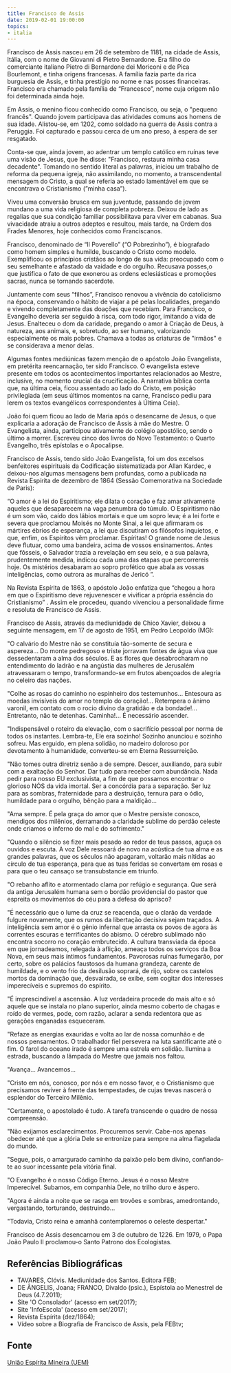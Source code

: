 ```yaml
---
title: Francisco de Assis
date: 2019-02-01 19:00:00
topics: 
- italia
---
```


Francisco de Assis nasceu em 26 de setembro de 1181, na cidade de Assis,
Itália, com o nome de Giovanni di Pietro Bernardone. Era filho do comerciante
italiano Pietro di Bernardone dei Moriconi e de Pica Bourlemont, e tinha
origens francesas. A família fazia parte da rica burguesia de Assis, e tinha
prestígio no nome e nas posses financeiras. Francisco era chamado pela família
de “Francesco”, nome cuja origem não foi determinada ainda hoje.

Em Assis, o menino ficou conhecido como Francisco, ou seja, o "pequeno
francês". Quando jovem participava das atividades comuns aos homens de sua
idade. Alistou-se, em 1202, como soldado na guerra de Assis contra a Peruggia.
Foi capturado e passou cerca de um ano preso, à espera de ser resgatado.

Conta-se que, ainda jovem, ao adentrar um templo católico em ruínas teve uma
visão de Jesus, que lhe disse: "Francisco, restaura minha casa decadente".
Tomando no sentido literal as palavras, iniciou um trabalho de reforma da
pequena igreja, não assimilando, no momento, a transcendental mensagem do
Cristo, a qual se referia ao estado lamentável em que se encontrava o
Cristianismo (”minha casa”).

Viveu uma conversão brusca em sua juventude, passando de jovem mundano a uma
vida religiosa de completa pobreza. Deixou de lado as regalias que sua condição
familiar possibilitava para viver em cabanas. Sua vivacidade atraiu a outros
adeptos e resultou, mais tarde, na Ordem dos Frades Menores, hoje conhecidos
como Franciscanos.

Francisco, denominado de “Il Poverello” (“O Pobrezinho”), é biografado como
homem simples e humilde, buscando o Cristo como modelo. Exemplificou os
princípios cristãos ao longo de sua vida: preocupado com o seu semelhante e
afastado da vaidade e do orgulho. Recusava posses,o que justifica o fato de que
exonerou as ordens eclesiásticas e promoções sacras, nunca se tornando
sacerdote.

Juntamente com seus “filhos”, Francisco renovou a vivência do catolicismo na
época, conservando o hábito de viajar a pé pelas localidades, pregando e
vivendo completamente das doações que recebiam. Para Francisco, o Evangelho
deveria ser seguido à risca, com todo rigor, imitando a vida de Jesus.
Enalteceu o dom da caridade, pregando o amor à Criação de Deus, à natureza, aos
animais, e, sobretudo, ao ser humano, valorizando especialmente os mais pobres.
Chamava a todas as criaturas de "irmãos" e se considerava a menor delas.

Algumas fontes mediúnicas fazem menção de o apóstolo João Evangelista, em
pretérita reencarnação, ter sido Francisco. O evangelista esteve presente em
todos os acontecimentos importantes relacionados ao Mestre, inclusive, no
momento crucial da crucificação. A narrativa bíblica conta que, na última ceia,
ficou assentado ao lado do Cristo, em posição privilegiada (em seus últimos
momentos na carne, Francisco pediu para lerem os textos evangélicos
correspondentes à Última Ceia). 

João foi quem ficou ao lado de Maria após o desencarne de Jesus, o que
explicaria a adoração de Francisco de Assis à mãe do Mestre. O Evangelista,
ainda, participou ativamente do colégio apostólico, sendo o último a morrer.
Escreveu cinco dos livros do Novo Testamento: o Quarto Evangelho, três
epístolas e o Apocalipse.

Francisco de Assis, tendo sido João Evangelista, foi um dos excelsos
benfeitores espirituais da Codificação sistematizada por Allan Kardec, e
deixou-nos algumas mensagens bem profundas, como a publicada na Revista
Espírita de dezembro de 1864 (Sessão Comemorativa na Sociedade de Paris):

“O amor é a lei do Espiritismo; ele dilata o coração e faz amar ativamente
aqueles que desaparecem na vaga penumbra do túmulo. O Espiritismo não é um som
vão, caído dos lábios mortais e que um sopro leva; é a lei forte e severa que
proclamou Moisés no Monte Sinai, a lei que afirmaram os mártires ébrios de
esperança, a lei que discutiram os filósofos inquietos, e que, enfim, os
Espíritos vêm proclamar. Espíritas! O grande nome de Jesus deve flutuar, como
uma bandeira, acima de vossos ensinamentos. Antes que fôsseis, o Salvador
trazia a revelação em seu seio, e a sua palavra, prudentemente medida, indicou
cada uma das etapas que percorrereis hoje. Os mistérios desabaram ao sopro
profético que abala as vossas inteligências, como outrora as muralhas de Jericó
”.

Na Revista Espírita de 1863, o apóstolo João enfatiza que “chegou a hora em que
o Espiritismo deve rejuvenescer e vivificar a própria essência do Cristianismo”
. Assim ele procedeu, quando vivenciou a personalidade firme e resoluta de
Francisco de Assis.

Francisco de Assis, através da mediunidade de Chico Xavier, deixou a seguinte
mensagem, em 17 de agosto de 1951, em Pedro Leopoldo (MG):

"O calvário do Mestre não se constituía tão-somente de secura e aspereza... Do
monte pedregoso e triste jorravam fontes de água viva que dessedentaram a alma
dos séculos. E as flores que desabrocharam no entendimento do ladrão e na
angústia das mulheres de Jerusalém atravessaram o tempo, transformando-se em
frutos abençoados de alegria no celeiro das nações.

"Colhe as rosas do caminho no espinheiro dos testemunhos... Entesoura as moedas
invisíveis do amor no templo do coração!... Retempera o ânimo varonil, em
contato com o rocio divino da gratidão e da bondade!... Entretanto, não te
detenhas. Caminha!... É necessário ascender.

"Indispensável o roteiro da elevação, com o sacrifício pessoal por norma de
todos os instantes. Lembra-te, Ele era sozinho! Sozinho anunciou e sozinho
sofreu. Mas erguido, em plena solidão, no madeiro doloroso por devotamento à
humanidade, converteu-se em Eterna Ressurreição.

"Não tomes outra diretriz senão a de sempre. Descer, auxiliando, para subir com
a exaltação do Senhor. Dar tudo para receber com abundância. Nada pedir para
nosso EU exclusivista, a fim de que possamos encontrar o glorioso NÓS da vida
imortal. Ser a concórdia para a separação. Ser luz para as sombras,
fraternidade para a destruição, ternura para o ódio, humildade para o orgulho,
bênção para a maldição...

"Ama sempre. É pela graça do amor que o Mestre persiste conosco, mendigos dos
milênios, derramando a claridade sublime do perdão celeste onde criamos o
inferno do mal e do sofrimento."

"Quando o silêncio se fizer mais pesado ao redor de teus passos, aguça os
ouvidos e escuta. A voz Dele ressoará de novo na acústica de tua alma e as
grandes palavras, que os séculos não apagaram, voltarão mais nítidas ao círculo
de tua esperança, para que as tuas feridas se convertam em rosas e para que o
teu cansaço se transubstancie em triunfo.

"O rebanho aflito e atormentado clama por refúgio e segurança. Que será da
antiga Jerusalém humana sem o bordão providencial do pastor que espreita os
movimentos do céu para a defesa do aprisco?

"É necessário que o lume da cruz se reacenda, que o clarão da verdade fulgure
novamente, que os rumos da libertação decisiva sejam traçados. A inteligência
sem amor é o gênio infernal que arrasta os povos de agora às correntes escuras
e terrificantes do abismo. O cérebro sublimado não encontra socorro no coração
embrutecido. A cultura transviada da época em que jornadeamos, relegada à
aflição, ameaça todos os serviços da Boa Nova, em seus mais íntimos
fundamentos. Pavorosas ruínas fumegarão, por certo, sobre os palácios faustosos
da humana grandeza, carente de humildade, e o vento frio da desilusão soprará,
de rijo, sobre os castelos mortos da dominação que, desvairada, se exibe, sem
cogitar dos interesses imperecíveis e supremos do espírito.

"É imprescindível a ascensão. A luz verdadeira procede do mais alto e só aquele
que se instala no plano superior, ainda mesmo coberto de chagas e roído de
vermes, pode, com razão, aclarar a senda redentora que as gerações enganadas
esqueceram.

"Refaze as energias exauridas e volta ao lar de nossa comunhão e de nossos
pensamentos. O trabalhador fiel persevera na luta santificante até o fim. O
farol do oceano irado é sempre uma estrela em solidão. Ilumina a estrada,
buscando a lâmpada do Mestre que jamais nos faltou. 

"Avança... Avancemos...

"Cristo em nós, conosco, por nós e em nosso favor, e o Cristianismo que
precisamos reviver à frente das tempestades, de cujas trevas nascerá o
esplendor do Terceiro Milênio.

"Certamente, o apostolado é tudo. A tarefa transcende o quadro de nossa
compreensão.

"Não exijamos esclarecimentos. Procuremos servir. Cabe-nos apenas obedecer até
que a glória Dele se entronize para sempre na alma flagelada do mundo.

"Segue, pois, o amargurado caminho da paixão pelo bem divino, confiando-te ao
suor incessante pela vitória final.

"O Evangelho é o nosso Código Eterno. Jesus é o nosso Mestre Imperecível.
Subamos, em companhia Dele, no trilho duro e áspero.

"Agora é ainda a noite que se rasga em trovões e sombras, amedrontando,
vergastando, torturando, destruindo...

"Todavia, Cristo reina e amanhã contemplaremos o celeste despertar."

Francisco de Assis desencarnou em 3 de outubro de 1226. Em 1979, o Papa João
Paulo II proclamou-o Santo Patrono dos Ecologistas. 

## Referências Bibliográficas
* TAVARES, Clóvis. Mediunidade dos Santos. Editora FEB;
* DE ÂNGELIS, Joana; FRANCO, Divaldo (psic.), Espístola ao Menestrel de Deus (4.7.2011);
* Site 'O Consolador' (acesso em set/2017);
* Site 'InfoEscola' (acesso em set/2017);
* Revista Espírita (dez/1864);
* Vídeo sobre a Biografia de Francisco de Assis, pela FEBtv;

## Fonte
[União Espírita Mineira (UEM)](https://www.uemmg.org.br/biografias/francisco-de-assis)
